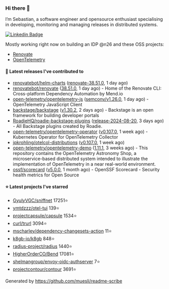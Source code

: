 ### Hi there 👋

I’m Sebastian, a software engineer and opensource enthusiast specialising in developing, monitoring and managing releases in distributed systems.    

[![Linkedin Badge](https://img.shields.io/badge/-LinkedIn-blue?style=flat&logo=Linkedin&logoColor=white&link=https://www.linkedin.com/in/sebastian-poxhofer/)](https://www.linkedin.com/in/sebastian-poxhofer/)

Mostly working right now on building an IDP @n26 and these OSS projects:
- [Renovate](https://github.com/renovatebot/renovate)
- [OpenTelemetry](https://github.com/open-telemetry)



#### 🚀 Latest releases I've contributed to

- [renovatebot/helm-charts](https://github.com/renovatebot/helm-charts) ([renovate-38.51.0](https://github.com/renovatebot/helm-charts/releases/tag/renovate-38.51.0), 1 day ago)
- [renovatebot/renovate](https://github.com/renovatebot/renovate) ([38.51.0](https://github.com/renovatebot/renovate/releases/tag/38.51.0), 1 day ago) - Home of the Renovate CLI: Cross-platform Dependency Automation by Mend.io
- [open-telemetry/opentelemetry-js](https://github.com/open-telemetry/opentelemetry-js) ([semconv/v1.26.0](https://github.com/open-telemetry/opentelemetry-js/releases/tag/semconv/v1.26.0), 1 day ago) - OpenTelemetry JavaScript Client
- [backstage/backstage](https://github.com/backstage/backstage) ([v1.30.2](https://github.com/backstage/backstage/releases/tag/v1.30.2), 2 days ago) - Backstage is an open framework for building developer portals
- [RoadieHQ/roadie-backstage-plugins](https://github.com/RoadieHQ/roadie-backstage-plugins) ([release-2024-08-20](https://github.com/RoadieHQ/roadie-backstage-plugins/releases/tag/release-2024-08-20), 3 days ago) - All Backstage plugins created by Roadie.
- [open-telemetry/opentelemetry-operator](https://github.com/open-telemetry/opentelemetry-operator) ([v0.107.0](https://github.com/open-telemetry/opentelemetry-operator/releases/tag/v0.107.0), 1 week ago) - Kubernetes Operator for OpenTelemetry Collector
- [jpkrohling/otelcol-distributions](https://github.com/jpkrohling/otelcol-distributions) ([v0.107.0](https://github.com/jpkrohling/otelcol-distributions/releases/tag/v0.107.0), 1 week ago)
- [open-telemetry/opentelemetry-demo](https://github.com/open-telemetry/opentelemetry-demo) ([1.11.1](https://github.com/open-telemetry/opentelemetry-demo/releases/tag/1.11.1), 3 weeks ago) - This repository contains the OpenTelemetry Astronomy Shop, a microservice-based distributed system intended to illustrate the implementation of OpenTelemetry in a near real-world environment.
- [ossf/scorecard](https://github.com/ossf/scorecard) ([v5.0.0](https://github.com/ossf/scorecard/releases/tag/v5.0.0), 1 month ago) - OpenSSF Scorecard - Security health metrics for Open Source

#### ⭐ Latest projects I've starred

- [GyulyVGC/sniffnet](https://github.com/GyulyVGC/sniffnet) 17251⭐
- [ymtdzzz/otel-tui](https://github.com/ymtdzzz/otel-tui) 139⭐
- [projectcapsule/capsule](https://github.com/projectcapsule/capsule) 1534⭐
- [curl/trurl](https://github.com/curl/trurl) 3094⭐
- [mscharley/dependency-changesets-action](https://github.com/mscharley/dependency-changesets-action) 11⭐
- [k8gb-io/k8gb](https://github.com/k8gb-io/k8gb) 848⭐
- [radius-project/radius](https://github.com/radius-project/radius) 1440⭐
- [HigherOrderCO/Bend](https://github.com/HigherOrderCO/Bend) 17081⭐
- [shelmangroup/envoy-oidc-authserver](https://github.com/shelmangroup/envoy-oidc-authserver) 7⭐
- [projectcontour/contour](https://github.com/projectcontour/contour) 3691⭐



Generated by https://github.com/muesli/readme-scribe
